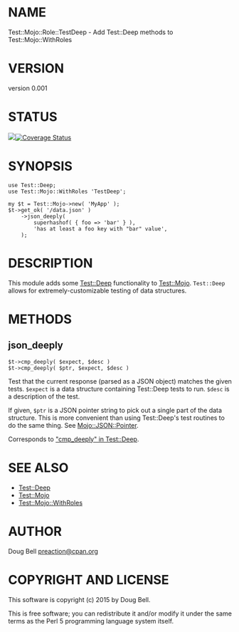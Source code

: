 # NAME

Test::Mojo::Role::TestDeep - Add Test::Deep methods to Test::Mojo::WithRoles

# VERSION

version 0.001

# STATUS

<a href="https://travis-ci.org/preaction/Test-Mojo-Role-TestDeep"><img src="https://travis-ci.org/preaction/Test-Mojo-Role-TestDeep.svg?branch=master"></a><a href="https://coveralls.io/r/preaction/Test-Mojo-Role-TestDeep"><img src="https://coveralls.io/repos/preaction/Test-Mojo-Role-TestDeep/badge.png" alt="Coverage Status" /></a>

# SYNOPSIS

    use Test::Deep;
    use Test::Mojo::WithRoles 'TestDeep';

    my $t = Test::Mojo->new( 'MyApp' );
    $t->get_ok( '/data.json' )
        ->json_deeply(
            superhashof( { foo => 'bar' } ),
            'has at least a foo key with "bar" value',
        );

# DESCRIPTION

This module adds some [Test::Deep](https://metacpan.org/pod/Test::Deep) functionality to [Test::Mojo](https://metacpan.org/pod/Test::Mojo). `Test::Deep`
allows for extremely-customizable testing of data structures.

# METHODS

## json\_deeply

    $t->cmp_deeply( $expect, $desc )
    $t->cmp_deeply( $ptr, $expect, $desc )

Test that the current response (parsed as a JSON object) matches the
given tests. `$expect` is a data structure containing Test::Deep tests
to run. `$desc` is a description of the test.

If given, `$ptr` is a JSON pointer string to pick out a single part of the
data structure. This is more convenient than using Test::Deep's test routines
to do the same thing. See [Mojo::JSON::Pointer](https://metacpan.org/pod/Mojo::JSON::Pointer).

Corresponds to ["cmp\_deeply" in Test::Deep](https://metacpan.org/pod/Test::Deep#cmp_deeply).

# SEE ALSO

- [Test::Deep](https://metacpan.org/pod/Test::Deep)
- [Test::Mojo](https://metacpan.org/pod/Test::Mojo)
- [Test::Mojo::WithRoles](https://metacpan.org/pod/Test::Mojo::WithRoles)

# AUTHOR

Doug Bell <preaction@cpan.org>

# COPYRIGHT AND LICENSE

This software is copyright (c) 2015 by Doug Bell.

This is free software; you can redistribute it and/or modify it under
the same terms as the Perl 5 programming language system itself.
